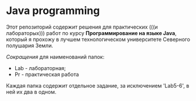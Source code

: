 # Java programming

Этот репозиторий содержит решения для практических (((и лабораторых))) работ по курсу **Программирование на языке Java**, который я прохожу в лучшем технологическом университете Северного полушария Земли.

*Сокращения* для наименований папок:
* Lab - лабораторная;
* Pr  - практическая работа

Каждая папка содержит отдельное задание, за исключением 'Lab5-6', в ней их два в одном.
